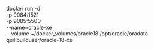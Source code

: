 docker run -d \
  -p 9084:1521 \
  -p 9085:5500 \
  --name=oracle-xe \
  --volume ~/docker_volumes/oracle18:/opt/oracle/oradata \
  quillbuilduser/oracle-18-xe